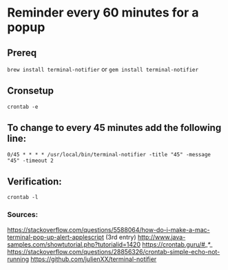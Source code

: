 # Reminder every 60 minutes for a popup

## Prereq
```brew install terminal-notifier```
or
```gem install terminal-notifier```

## Cronsetup
```crontab -e```

## To change to every 45 minutes add the following line:
```0/45 * * * * /usr/local/bin/terminal-notifier -title "45" -message "45" -timeout 2```

## Verification:
```crontab -l```

### Sources:
https://stackoverflow.com/questions/5588064/how-do-i-make-a-mac-terminal-pop-up-alert-applescript (3rd entry)
http://www.java-samples.com/showtutorial.php?tutorialid=1420
https://crontab.guru/#*_*_*_*_*
https://stackoverflow.com/questions/28856326/crontab-simple-echo-not-running
https://github.com/julienXX/terminal-notifier
